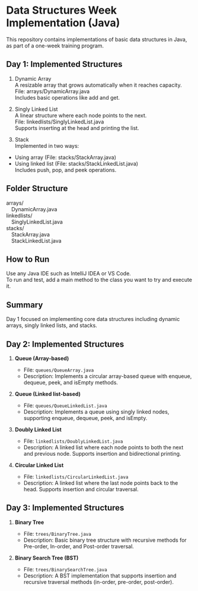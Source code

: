 # Data Structures Week Implementation (Java)

This repository contains implementations of basic data structures in Java, as part of a one-week training program.

## Day 1: Implemented Structures

1. Dynamic Array  
   A resizable array that grows automatically when it reaches capacity.  
   File: arrays/DynamicArray.java  
   Includes basic operations like add and get.

2. Singly Linked List  
   A linear structure where each node points to the next.  
   File: linkedlists/SinglyLinkedList.java  
   Supports inserting at the head and printing the list.

3. Stack  
   Implemented in two ways:
- Using array (File: stacks/StackArray.java)
- Using linked list (File: stacks/StackLinkedList.java)  
  Includes push, pop, and peek operations.

## Folder Structure

arrays/  
 DynamicArray.java  
linkedlists/  
 SinglyLinkedList.java  
stacks/  
 StackArray.java  
 StackLinkedList.java

## How to Run

Use any Java IDE such as IntelliJ IDEA or VS Code.  
To run and test, add a main method to the class you want to try and execute it.

## Summary

Day 1 focused on implementing core data structures including dynamic arrays, singly linked lists, and stacks.

   ## Day 2: Implemented Structures

1. **Queue (Array-based)**  
   - File: `queues/QueueArray.java`  
   - Description: Implements a circular array-based queue with enqueue, dequeue, peek, and isEmpty methods.

2. **Queue (Linked list-based)**  
   - File: `queues/QueueLinkedList.java`  
   - Description: Implements a queue using singly linked nodes, supporting enqueue, dequeue, peek, and isEmpty.

3. **Doubly Linked List**  
   - File: `linkedlists/DoublyLinkedList.java`  
   - Description: A linked list where each node points to both the next and previous node. Supports insertion and bidirectional printing.

4. **Circular Linked List**  
   - File: `linkedlists/CircularLinkedList.java`  
   - Description: A linked list where the last node points back to the head. Supports insertion and circular traversal.

## Day 3: Implemented Structures

1. **Binary Tree**  
   - File: `trees/BinaryTree.java`  
   - Description: Basic binary tree structure with recursive methods for Pre-order, In-order, and Post-order traversal.

2. **Binary Search Tree (BST)**  
   - File: `trees/BinarySearchTree.java`  
   - Description: A BST implementation that supports insertion and recursive traversal methods (in-order, pre-order, post-order).


